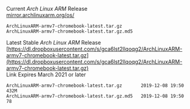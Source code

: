 Current *Arch Linux ARM* Release  
[mirror.archlinuxarm.org/os/](mirror.archlinuxarm.org/os/)
```
ArchLinuxARM-armv7-chromebook-latest.tar.gz
ArchLinuxARM-armv7-chromebook-latest.tar.gz.md5
```


Latest Stable *Arch Linux ARM* Release  
[https://dl.dropboxusercontent.com/s/gca6lst2llqoqg2/ArchLinuxARM-armv7-chromebook-latest.tar.gz](https://dl.dropboxusercontent.com/s/gca6lst2llqoqg2/ArchLinuxARM-armv7-chromebook-latest.tar.gz)  
Link Expires March 2021 or later
```
ArchLinuxARM-armv7-chromebook-latest.tar.gz       2019-12-08 19:50  432M
ArchLinuxARM-armv7-chromebook-latest.tar.gz.md5   2019-12-08 19:50   78
```

